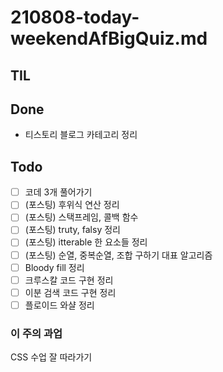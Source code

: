 # 210808-today-weekendAfBigQuiz.md

## TIL

## Done

- 티스토리 블로그 카테고리 정리

## Todo

- [ ] 코데 3개 풀어가기
- [ ] (포스팅) 후위식 연산 정리
- [ ] (포스팅) 스택프레임, 콜백 함수
- [ ] (포스팅) truty, falsy 정리
- [ ] (포스팅) itterable 한 요소들 정리
- [ ] (포스팅) 순열, 중복순열, 조합 구하기 대표 알고리즘
- [ ] Bloody fill 정리
- [ ] 크루스칼 코드 구현 정리
- [ ] 이분 검색 코드 구현 정리
- [ ] 플로이드 와샬 정리

### 이 주의 과업

CSS 수업 잘 따라가기
